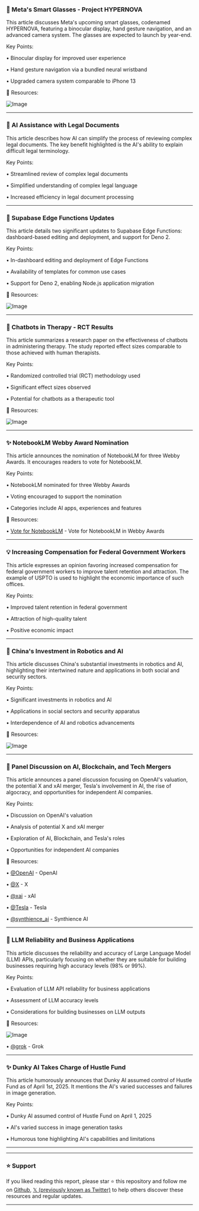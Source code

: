 ### 🤖 Meta's Smart Glasses - Project HYPERNOVA

This article discusses Meta's upcoming smart glasses, codenamed HYPERNOVA, featuring a binocular display, hand gesture navigation, and an advanced camera system.  The glasses are expected to launch by year-end.

Key Points:

• Binocular display for improved user experience


• Hand gesture navigation via a bundled neural wristband


• Upgraded camera system comparable to iPhone 13


🔗 Resources:

![Image](https://pbs.twimg.com/media/GneRMr9W4AAUWy3?format=jpg&name=900x900)

---

### 🤖 AI Assistance with Legal Documents

This article describes how AI can simplify the process of reviewing complex legal documents.  The key benefit highlighted is the AI's ability to explain difficult legal terminology.

Key Points:

•  Streamlined review of complex legal documents


• Simplified understanding of complex legal language


• Increased efficiency in legal document processing


---

### 🚀 Supabase Edge Functions Updates

This article details two significant updates to Supabase Edge Functions: dashboard-based editing and deployment, and support for Deno 2.

Key Points:

•  In-dashboard editing and deployment of Edge Functions


•  Availability of templates for common use cases


•  Support for Deno 2, enabling Node.js application migration


🔗 Resources:

![Image](https://pbs.twimg.com/ext_tw_video_thumb/1907050257894285312/pu/img/2yp7SCSEG5XqRXiU.jpg)

---

### 🤖 Chatbots in Therapy - RCT Results

This article summarizes a research paper on the effectiveness of chatbots in administering therapy. The study reported effect sizes comparable to those achieved with human therapists.

Key Points:

•  Randomized controlled trial (RCT) methodology used


•  Significant effect sizes observed


•  Potential for chatbots as a therapeutic tool



🔗 Resources:

![Image](https://pbs.twimg.com/media/GnTdZNvWIAAFM2t?format=png&name=small)

---

### ✨ NotebookLM Webby Award Nomination

This article announces the nomination of NotebookLM for three Webby Awards.  It encourages readers to vote for NotebookLM.

Key Points:

•  NotebookLM nominated for three Webby Awards


•  Voting encouraged to support the nomination


•  Categories include AI apps, experiences and features


🔗 Resources:

• [Vote for NotebookLM](https://vote.webbyawards.com/PublicVoting#/2025/ai-immersive-games/ai-apps-experiences-features/technical-achievement…) - Vote for NotebookLM in Webby Awards


---

### 💡 Increasing Compensation for Federal Government Workers

This article expresses an opinion favoring increased compensation for federal government workers to improve talent retention and attraction. The example of USPTO is used to highlight the economic importance of such offices.

Key Points:

•  Improved talent retention in federal government


•  Attraction of high-quality talent


•  Positive economic impact


---

### 🤖 China's Investment in Robotics and AI

This article discusses China's substantial investments in robotics and AI, highlighting their intertwined nature and applications in both social and security sectors.

Key Points:

•  Significant investments in robotics and AI


•  Applications in social sectors and security apparatus


•  Interdependence of AI and robotics advancements


🔗 Resources:

![Image](https://pbs.twimg.com/media/Gnc09_dXwAA6bFB?format=jpg&name=small)

---

### 🤖 Panel Discussion on AI, Blockchain, and Tech Mergers

This article announces a panel discussion focusing on OpenAI's valuation, the potential X and xAI merger, Tesla's involvement in AI, the rise of algocracy, and opportunities for independent AI companies.


Key Points:

• Discussion on OpenAI's valuation


• Analysis of potential X and xAI merger


•  Exploration of AI, Blockchain, and Tesla's roles


•  Opportunities for independent AI companies


🔗 Resources:

• [@OpenAI](https://x.com/OpenAI) - OpenAI


• [@X](https://x.com/X) - X


• [@xai](https://x.com/xai) - xAI


• [@Tesla](https://x.com/Tesla) - Tesla


• [@synthience_ai](https://x.com/synthience_ai) - Synthience AI

---

### 🤖 LLM Reliability and Business Applications

This article discusses the reliability and accuracy of Large Language Model (LLM) APIs, particularly focusing on whether they are suitable for building businesses requiring high accuracy levels (98% or 99%).


Key Points:

•  Evaluation of LLM API reliability for business applications


•  Assessment of LLM accuracy levels


•  Considerations for building businesses on LLM outputs



🔗 Resources:

![Image](https://pbs.twimg.com/media/Gnd_CgTaMAAbsr7?format=jpg&name=small)

• [@grok](https://x.com/i/grok) - Grok


---

### ✨ Dunky AI Takes Charge of Hustle Fund

This article humorously announces that Dunky AI assumed control of Hustle Fund as of April 1st, 2025.  It mentions the AI's varied successes and failures in image generation.


Key Points:

•  Dunky AI assumed control of Hustle Fund on April 1, 2025


•  AI's varied success in image generation tasks


•  Humorous tone highlighting AI's capabilities and limitations


---


---

### ⭐️ Support

If you liked reading this report, please star ⭐️ this repository and follow me on [Github](https://github.com/Drix10), [𝕏 (previously known as Twitter)](https://x.com/DRIX_10_) to help others discover these resources and regular updates.

---